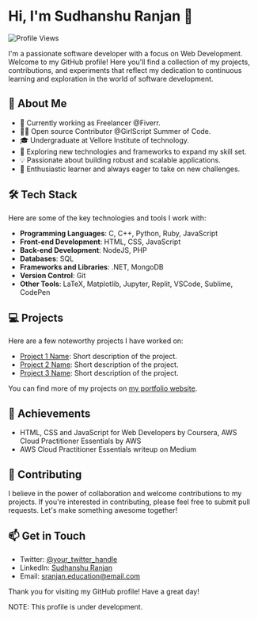 # Hi, I'm Sudhanshu Ranjan 👋

![Profile Views](https://komarev.com/ghpvc/?username=sranjan-git&color=green)


I'm a passionate software developer with a focus on Web Development. Welcome to my GitHub profile! Here you'll find a collection of my projects, contributions, and experiments that reflect my dedication to continuous learning and exploration in the world of software development. 

## 🚀 About Me

- 💼 Currently working as Freelancer @Fiverr.
- 👩‍💻 Open source Contributor @GirlScript Summer of Code.
- 🎓 Undergraduate at Vellore Institute of technology.
- 🔭 Exploring new technologies and frameworks to expand my skill set.
- 💡 Passionate about building robust and scalable applications.
- 🌱 Enthusiastic learner and always eager to take on new challenges.

## 🛠️ Tech Stack

Here are some of the key technologies and tools I work with:

- **Programming Languages**: C, C++, Python, Ruby, JavaScript
- **Front-end Development**: HTML, CSS, JavaScript
- **Back-end Development**: NodeJS, PHP
- **Databases**: SQL
- **Frameworks and Libraries**: .NET, MongoDB
- **Version Control**: Git
- **Other Tools**: LaTeX, Matplotlib, Jupyter, Replit, VSCode, Sublime, CodePen

## 💻 Projects

Here are a few noteworthy projects I have worked on:

- [Project 1 Name](link-to-project-1): Short description of the project.
- [Project 2 Name](link-to-project-2): Short description of the project.
- [Project 3 Name](link-to-project-3): Short description of the project.

You can find more of my projects on [my portfolio website](link-to-portfolio-website).

## 🌟 Achievements

- HTML, CSS and JavaScript for Web Developers by Coursera, AWS Cloud Practitioner Essentials by AWS
- AWS Cloud Practitioner Essentials writeup on Medium

## 🤝 Contributing

I believe in the power of collaboration and welcome contributions to my projects. If you're interested in contributing, please feel free to submit pull requests. Let's make something awesome together!

## 📫 Get in Touch

- Twitter: [@your_twitter_handle](https://twitter.com/your_twitter_handle)
- LinkedIn: [Sudhanshu Ranjan](https://www.linkedin.com/in/sudhanshu-ranjan-7a3305216/)
- Email: sranjan.education@email.com

Thank you for visiting my GitHub profile! Have a great day!

NOTE: This profile is under development.
